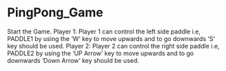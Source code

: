 # PingPong_Game
Start the Game. Player 1: Player 1 can control the left side paddle i.e, PADDLE1 by using the ‘W‘ key to move upwards and to go downwards ‘S‘ key should be used. Player 2: Player 2 can control the right side paddle i.e, PADDLE2 by using the ‘UP Arrow‘ key to move upwards and to go downwards ‘Down Arrow‘ key should be used.
